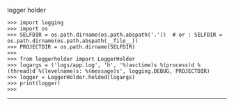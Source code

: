 
logger holder

```pycon
>>> import logging
>>> import os
>>> SELFDIR = os.path.dirname(os.path.abspath('.'))  # or : SELFDIR = os.path.dirname(os.path.abspath(__file__))
>>> PROJECTDIR = os.path.dirname(SELFDIR)
>>> 
>>> from loggerholder import LoggerHolder
>>> logargs = ('logs/app.log', 'h', '%(asctime)s %(process)d %(thread)d %(levelname)s: %(message)s', logging.DEBUG, PROJECTDIR)
>>> logger = LoggerHolder.holded(logargs)
>>> print(logger)
>>> 
```

---------------------------------------------------------------------
